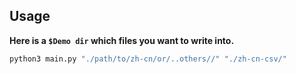 ## Usage

**Here is a `$Demo dir` which files you want to write into.**

```bash
python3 main.py "./path/to/zh-cn/or/..others//" "./zh-cn-csv/"
```